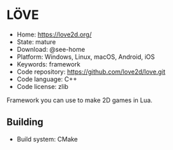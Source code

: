 # LÖVE

- Home: https://love2d.org/
- State: mature
- Download: @see-home
- Platform: Windows, Linux, macOS, Android, iOS
- Keywords: framework
- Code repository: https://github.com/love2d/love.git
- Code language: C++
- Code license: zlib

Framework you can use to make 2D games in Lua.

## Building

- Build system: CMake
